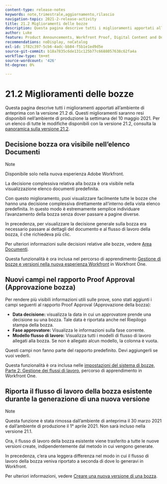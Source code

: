 ```yaml
---
content-type: release-notes
keywords: note,trimestrale,aggiornamento,rilascio
navigation-topic: 2021-2-release-activity
title: 21.2 Miglioramenti delle bozze
description: Questa pagina descrive tutti i miglioramenti apportati all’ambiente di anteprima con la versione 21.2 di. Questi miglioramenti saranno resi disponibili nell’ambiente di produzione la settimana del 10 maggio 2021. Per un elenco di tutte le modifiche disponibili con la versione 21.2, consulta Panoramica sulla versione 21.2.
author: Luke
feature: Product Announcements, Workfront Proof, Digital Content and Documents
recommendations: noDisplay, noCatalog
exl-id: 1f82c397-5cb6-4adc-bb84-f5b1e1ed9d5e
source-git-commit: b18a7835c6de131c125b77c6688057638c62fa4a
workflow-type: tm+mt
source-wordcount: '426'
ht-degree: 0%

---
```


# 21.2 Miglioramenti delle bozze

Questa pagina descrive tutti i miglioramenti apportati all’ambiente di anteprima con la versione 21.2 di. Questi miglioramenti saranno resi disponibili nell’ambiente di produzione la settimana del 10 maggio 2021. Per un elenco di tutte le modifiche disponibili con la versione 21.2, consulta la [panoramica sulla versione 21.2](../../../product-announcements/product-releases/21.2-release-activity/21-2-release-overview.md).

## Decisione bozza ora visibile nell’elenco Documenti

>[!NOTE]
>
>Disponibile solo nella nuova esperienza Adobe Workfront.

La decisione complessiva relativa alla bozza è ora visibile nella visualizzazione elenco documenti predefinita.

Con questo miglioramento, puoi visualizzare facilmente tutte le bozze che hanno una decisione complessiva direttamente all’interno della vista elenco predefinita. In questo modo è estremamente semplice individuare l’avanzamento della bozza senza dover passare a pagine diverse.

In precedenza, per visualizzare la decisione generale sulla bozza era necessario passare ai dettagli del documento e al flusso di lavoro della bozza, il che richiedeva più clic.

Per ulteriori informazioni sulle decisioni relative alle bozze, vedere [Area Documenti](../../../documents/managing-documents/documents-area.md).

Questa funzionalità è ora inclusa nel percorso di apprendimento [Gestione di bozze e versioni nella nuova esperienza Workfront](https://experienceleague.adobe.com/it/docs/workfront-learn/tutorials-workfront/home) in Workfront One.

## Nuovi campi nel rapporto Proof Approval (Approvazione bozza)

Per rendere più visibili informazioni utili sulle prove, sono stati aggiunti i campi seguenti al rapporto Proof Approval (Approvazione della bozza):

* **Data decisione:** visualizza la data in cui un approvatore prende una decisione su una bozza. Tale data è riportata anche nel Riepilogo stampa della bozza.
* **Fase approvatore:** Visualizza le informazioni sulla fase corrente.
* **Modello flusso di lavoro:** Visualizza tutti i modelli di flusso di lavoro allegati alla bozza. Se non è allegato alcun modello, la colonna è vuota.

Questi campi non fanno parte del rapporto predefinito. Devi aggiungerli se vuoi vederli.

Questa funzionalità è ora inclusa nelle [impostazioni del sistema di bozze, Parte 2: Gestione dei flussi di lavoro](https://experienceleague.adobe.com/it/docs/workfront-learn/tutorials-workfront/home), percorso di apprendimento in Workfront One.

## Riporta il flusso di lavoro della bozza esistente durante la generazione di una nuova versione

>[!NOTE]
>
>Questa funzione è stata rimossa dall’ambiente di anteprima il 30 marzo 2021 e dall’ambiente di produzione il 1° aprile 2021. Non sarà incluso nella versione 21.1.

Ora, il flusso di lavoro della bozza esistente viene trasferito a tutte le nuove versioni create, indipendentemente dal metodo in cui vengono generate.

In precedenza, c’era una leggera differenza nel modo in cui il flusso di lavoro della bozza veniva riportato a seconda di dove lo generavi in Workfront.

Per ulteriori informazioni, vedere [Creare una nuova versione di una bozza](../../../review-and-approve-work/proofing/managing-proofs-within-workfront/create-new-proof-version.md).
